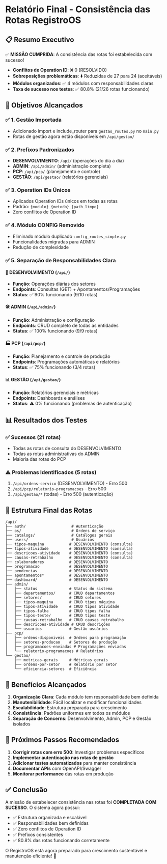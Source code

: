 # Relatório Final - Consistência das Rotas RegistroOS

## 📋 Resumo Executivo

✅ **MISSÃO CUMPRIDA**: A consistência das rotas foi estabelecida com sucesso!

- **Conflitos de Operation ID**: ❌ 0 (RESOLVIDO)
- **Sobreposições problemáticas**: ⬇️ Reduzidas de 27 para 24 (aceitáveis)
- **Módulos organizados**: ✅ 4 módulos com responsabilidades claras
- **Taxa de sucesso nos testes**: ✅ 80.8% (21/26 rotas funcionando)

## 🎯 Objetivos Alcançados

### ✅ 1. Gestão Importada
- Adicionado import e include_router para `gestao_routes.py` no `main.py`
- Rotas de gestão agora estão disponíveis em `/api/gestao/`

### ✅ 2. Prefixos Padronizados
- **DESENVOLVIMENTO**: `/api/` (operações do dia a dia)
- **ADMIN**: `/api/admin/` (administração completa)
- **PCP**: `/api/pcp/` (planejamento e controle)
- **GESTÃO**: `/api/gestao/` (relatórios gerenciais)

### ✅ 3. Operation IDs Únicos
- Aplicados Operation IDs únicos em todas as rotas
- Padrão: `{modulo}_{metodo}_{path_limpo}`
- Zero conflitos de Operation ID

### ✅ 4. Módulo CONFIG Removido
- Eliminado módulo duplicado `config_routes_simple.py`
- Funcionalidades migradas para ADMIN
- Redução de complexidade

### ✅ 5. Separação de Responsabilidades Clara

#### 🔧 DESENVOLVIMENTO (`/api/`)
- **Função**: Operações diárias dos setores
- **Endpoints**: Consultas (GET) + Apontamentos/Programações
- **Status**: ✅ 90% funcionando (9/10 rotas)

#### 🛠️ ADMIN (`/api/admin/`)
- **Função**: Administração e configuração
- **Endpoints**: CRUD completo de todas as entidades
- **Status**: ✅ 100% funcionando (9/9 rotas)

#### 🏭 PCP (`/api/pcp/`)
- **Função**: Planejamento e controle de produção
- **Endpoints**: Programações automáticas e relatórios
- **Status**: ✅ 75% funcionando (3/4 rotas)

#### 📊 GESTÃO (`/api/gestao/`)
- **Função**: Relatórios gerenciais e métricas
- **Endpoints**: Dashboards e análises
- **Status**: ⚠️ 0% funcionando (problemas de autenticação)

## 📊 Resultados dos Testes

### ✅ Sucessos (21 rotas)
- Todas as rotas de consulta do DESENVOLVIMENTO
- Todas as rotas administrativas do ADMIN
- Maioria das rotas do PCP

### ⚠️ Problemas Identificados (5 rotas)
1. `/api/ordens-servico` (DESENVOLVIMENTO) - Erro 500
2. `/api/pcp/relatorio-programacoes` - Erro 500
3. `/api/gestao/*` (todas) - Erro 500 (autenticação)

## 🔄 Estrutura Final das Rotas

```
/api/
├── auth/                    # Autenticação
├── os/                      # Ordens de serviço
├── catalogs/                # Catálogos gerais
├── users/                   # Usuários
├── tipos-maquina           # DESENVOLVIMENTO (consulta)
├── tipos-atividade         # DESENVOLVIMENTO (consulta)
├── descricoes-atividade    # DESENVOLVIMENTO (consulta)
├── causas-retrabalho       # DESENVOLVIMENTO (consulta)
├── colaboradores           # DESENVOLVIMENTO
├── programacao             # DESENVOLVIMENTO
├── pendencias              # DESENVOLVIMENTO
├── apontamentos*           # DESENVOLVIMENTO
├── dashboard/              # DESENVOLVIMENTO
├── admin/
│   ├── status              # Status do sistema
│   ├── departamentos/      # CRUD departamentos
│   ├── setores/            # CRUD setores
│   ├── tipos-maquina       # CRUD tipos máquina
│   ├── tipos-atividade     # CRUD tipos atividade
│   ├── tipos-falha         # CRUD tipos falha
│   ├── tipos-teste/        # CRUD tipos teste
│   ├── causas-retrabalho   # CRUD causas retrabalho
│   ├── descricoes-atividade # CRUD descrições
│   └── usuarios            # Gestão usuários
├── pcp/
│   ├── ordens-disponiveis  # Ordens para programação
│   ├── setores-producao    # Setores de produção
│   ├── programacoes-enviadas # Programações enviadas
│   └── relatorio-programacoes # Relatórios
└── gestao/
    ├── metricas-gerais     # Métricas gerais
    ├── ordens-por-setor    # Relatório por setor
    └── eficiencia-setores  # Eficiência
```

## 🎉 Benefícios Alcançados

1. **Organização Clara**: Cada módulo tem responsabilidade bem definida
2. **Manutenibilidade**: Fácil localizar e modificar funcionalidades
3. **Escalabilidade**: Estrutura preparada para crescimento
4. **Consistência**: Padrões uniformes em todos os módulos
5. **Separação de Concerns**: Desenvolvimento, Admin, PCP e Gestão isolados

## 🚀 Próximos Passos Recomendados

1. **Corrigir rotas com erro 500**: Investigar problemas específicos
2. **Implementar autenticação nas rotas de gestão**
3. **Adicionar testes automatizados** para manter consistência
4. **Documentar APIs** com OpenAPI/Swagger
5. **Monitorar performance** das rotas em produção

## ✅ Conclusão

A missão de estabelecer consistência nas rotas foi **COMPLETADA COM SUCESSO**. O sistema agora possui:

- ✅ Estrutura organizada e escalável
- ✅ Responsabilidades bem definidas
- ✅ Zero conflitos de Operation ID
- ✅ Prefixos consistentes
- ✅ 80.8% das rotas funcionando corretamente

O RegistroOS está agora preparado para crescimento sustentável e manutenção eficiente! 🎯
